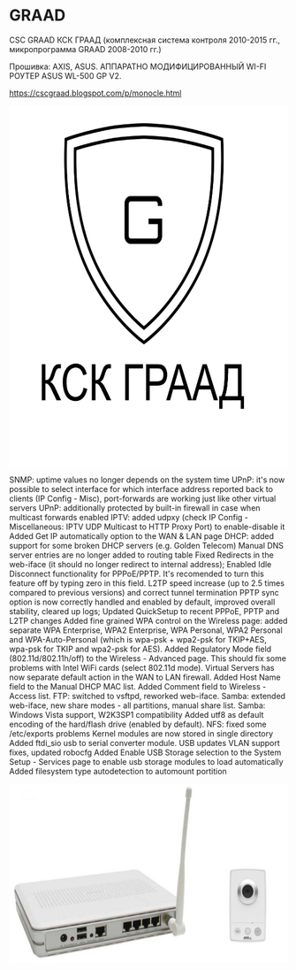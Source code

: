 # GRAAD
CSC GRAAD КСК ГРААД (комплексная система контроля 2010-2015 гг., микропрограмма GRAAD 2008-2010 гг.)

Прошивка: AXIS, ASUS. АППАРАТНО МОДИФИЦИРОВАННЫЙ WI-FI РОУТЕР ASUS WL-500 GP V2.


https://cscgraad.blogspot.com/p/monocle.html




<a href="https://cscgraad.blogspot.com/p/monocle.html" style="background-color: white; font-size: medium; font-weight: 400;"><img border="0" data-original-height="900" data-original-width="900" height="650" src="https://raw.githubusercontent.com/EMIIA/GRAAD/master/GRAAD1080.png" style="font-family: &quot;times new roman&quot;;" width="640" /></a>


SNMP: uptime values no longer depends on the system time
UPnP: it's now possible to select interface for which interface address reported back to clients (IP Config - Misc), port-forwards are working just like other virtual servers
UPnP: additionally protected by built-in firewall in case when multicast forwards enabled
IPTV: added udpxy (check IP Config - Miscellaneous: IPTV UDP Multicast to HTTP Proxy Port) to enable-disable it
Added Get IP automatically option to the WAN & LAN page
DHCP: added support for some broken DHCP servers (e.g. Golden Telecom)
Manual DNS server entries are no longer added to routing table
Fixed Redirects in the web-iface (it should no longer redirect to internal address);
Enabled Idle Disconnect functionality for PPPoE/PPTP. It's recomended to turn this feature off by typing zero in this field.
L2TP speed increase (up to 2.5 times compared to previous versions) and correct tunnel termination
PPTP sync option is now correctly handled and enabled by default, improved overall stability, cleared up logs;
Updated QuickSetup to recent PPPoE, PPTP and L2TP changes
Added fine grained WPA control on the Wireless page: added separate WPA Enterprise, WPA2 Enterprise, WPA Personal, WPA2 Personal and WPA-Auto-Personal (which is wpa-psk + wpa2-psk for TKIP+AES, wpa-psk for TKIP and wpa2-psk for AES).
Added Regulatory Mode field (802.11d/802.11h/off) to the Wireless - Advanced page. This should fix some problems with Intel WiFi cards (select 802.11d mode).
Virtual Servers has now separate default action in the WAN to LAN firewall.
Added Host Name field to the Manual DHCP MAC list.
Added Comment field to Wireless - Access list.
FTP: switched to vsftpd, reworked web-iface.
Samba: extended web-iface, new share modes - all partitions, manual share list.
Samba: Windows Vista support, W2K3SP1 compatibility
Added utf8 as default encoding of the hard/flash drive (enabled by default).
NFS: fixed some /etc/exports problems
Kernel modules are now stored in single directory
Added ftdi_sio usb to serial converter module.
USB updates
VLAN support fixes, updated robocfg
Added Enable USB Storage selection to the System Setup - Services page to enable usb storage modules to load automatically
Added filesystem type autodetection to automount portition





<a href="https://cscgraad.blogspot.com/p/monocle.html" style="background-color: white; font-size: medium; font-weight: 400;"><img border="0" data-original-height="900" data-original-width="1600" height="320" src="https://raw.githubusercontent.com/EMIIA/GRAAD/master/axisasus.png" style="font-family: &quot;times new roman&quot;;" width="640" /></a>


